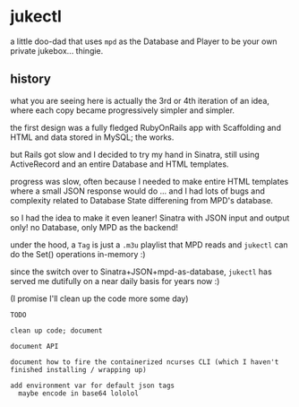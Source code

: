 # jukectl

a little doo-dad that uses `mpd` as the Database and Player to be your own private jukebox... thingie.

## history

what you are seeing here is actually the 3rd or 4th iteration of an idea, where each copy became progressively simpler and simpler.

the first design was a fully fledged RubyOnRails app with Scaffolding and HTML and data stored in MySQL; the works.

but Rails got slow and I decided to try my hand in Sinatra, still using ActiveRecord and an entire Database and HTML templates.

progress was slow, often because I needed to make entire HTML templates where a small JSON response would do ... and I had lots of bugs and complexity related to Database State differening from MPD's database.

so I had the idea to make it even leaner! Sinatra with JSON input and output only! no Database, only MPD as the backend!

under the hood, a `Tag` is just a `.m3u` playlist that MPD reads and `jukectl` can do the Set() operations in-memory :)

since the switch over to Sinatra+JSON+mpd-as-database, `jukectl` has served me dutifully on a near daily basis for years now :)

(I promise I'll clean up the code more some day)

```
TODO

clean up code; document

document API

document how to fire the containerized ncurses CLI (which I haven't finished installing / wrapping up)

add environment var for default json tags
  maybe encode in base64 lololol
```
